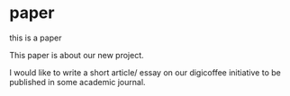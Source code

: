paper
=====

this is a paper

This paper is about our new project.

I would like to write a short article/ essay on our digicoffee initiative to be published in some academic journal.
